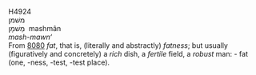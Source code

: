 <body>
  <p>H4924<br>  משׁמן  <br> מַשׁמָן  ‎  mashmân  <br><i>mash-mawn‘ </i><br>From <a href="h8080.htm">8080</a>  <i>fat</i>, that is, (literally and abstractly) <i>fatness</i>; but usually (figuratively and concretely) a <i>rich</i> dish, a <i>fertile</i> field, a <i>robust</i> man: - fat (one, -ness, -test, -test place).<br></p>
 </body>